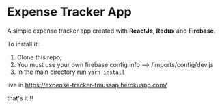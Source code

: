 # Expense Tracker App

A simple expense tracker app created with **ReactJs**, **Redux** and **Firebase**.

To install it:
1) Clone this repo;
2) You must use your own firebase config info --> /imports/config/dev.js
3) In the main directory run ``yarn install``

live in https://expense-tracker-fmussap.herokuapp.com/

that's it !!
